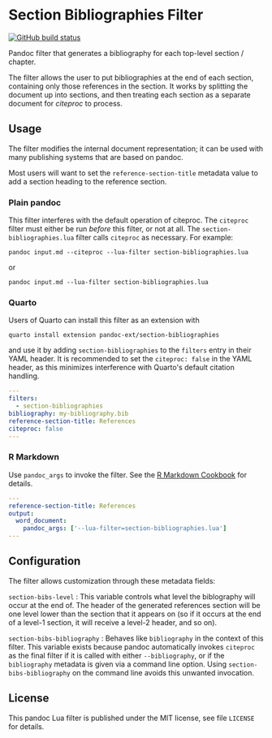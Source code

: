 Section Bibliographies Filter
==================================================================

[![GitHub build status][CI badge]][CI workflow]

Pandoc filter that generates a bibliography for each top-level
section / chapter.

The filter allows the user to put bibliographies at the end of
each section, containing only those references in the section. It
works by splitting the document up into sections, and then
treating each section as a separate document for *citeproc* to
process.

[CI badge]: https://img.shields.io/github/actions/workflow/status/pandoc-ext/section-bibliographies/ci.yaml?branch=main&logo=github
[CI workflow]: https://github.com/pandoc-ext/section-bibliographies/actions/workflows/ci.yaml


Usage
------------------------------------------------------------------

The filter modifies the internal document representation; it can
be used with many publishing systems that are based on pandoc.

Most users will want to set the `reference-section-title` metadata
value to add a section heading to the reference section.

### Plain pandoc

This filter interferes with the default operation of citeproc. The
`citeproc` filter must either be run *before* this filter, or not
at all. The `section-bibliographies.lua` filter calls `citeproc`
as necessary. For example:

    pandoc input.md --citeproc --lua-filter section-bibliographies.lua

or

    pandoc input.md --lua-filter section-bibliographies.lua


### Quarto

Users of Quarto can install this filter as an extension with

    quarto install extension pandoc-ext/section-bibliographies

and use it by adding `section-bibliographies` to the `filters`
entry in their YAML header. It is recommended to set the
`citeproc: false` in the YAML header, as this minimizes
interference with Quarto's default citation handling.

``` yaml
---
filters:
  - section-bibliographies
bibliography: my-bibliography.bib
reference-section-title: References
citeproc: false
---
```

### R Markdown

Use `pandoc_args` to invoke the filter. See the [R Markdown
Cookbook](https://bookdown.org/yihui/rmarkdown-cookbook/lua-filters.html)
for details.

``` yaml
---
reference-section-title: References
output:
  word_document:
    pandoc_args: ['--lua-filter=section-bibliographies.lua']
---
```

Configuration
------------------------------------------------------------------

The filter allows customization through these metadata fields:

`section-bibs-level`
:   This variable controls what level the biblography will occur
    at the end of. The header of the generated references section
    will be one level lower than the section that it appears on
    (so if it occurs at the end of a level-1 section, it will
    receive a level-2 header, and so on).

`section-bibs-bibliography`
:   Behaves like `bibliography` in the context of this filter.
    This variable exists because pandoc automatically invokes
    `citeproc` as the final filter if it is called with either
    `--bibliography`, or if the `bibliography` metadata is given
    via a command line option. Using `section-bibs-bibliography`
    on the command line avoids this unwanted invocation.


License
------------------------------------------------------------------

This pandoc Lua filter is published under the MIT license, see
file `LICENSE` for details.
